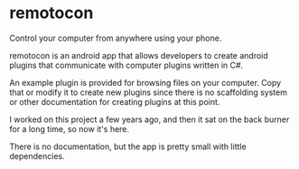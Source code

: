 remotocon
=========

Control your computer from anywhere using your phone.

remotocon is an android app that allows developers to create android plugins that communicate with computer plugins written in C#.

An example plugin is provided for browsing files on your computer. Copy that or modify it to create new plugins since there is no scaffolding system or other documentation for creating plugins at this point.

I worked on this project a few years ago, and then it sat on the back burner for a long time, so now it's here.

There is no documentation, but the app is pretty small with little dependencies.